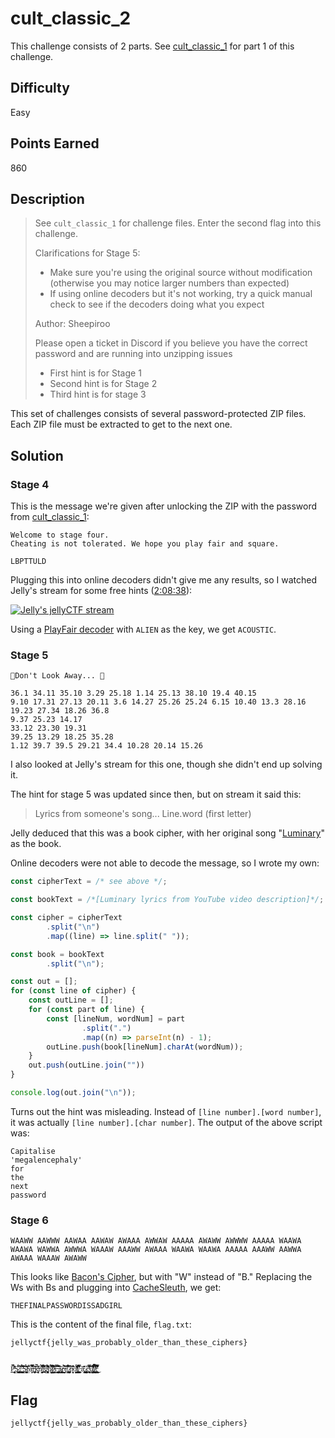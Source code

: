 # cult_classic_2

This challenge consists of 2 parts. See [cult_classic_1](./cult_classic_1.md) for part 1 of this challenge.

## Difficulty

Easy

## Points Earned

860

## Description

> See `cult_classic_1` for challenge files. Enter the second flag into this challenge.
> 
> Clarifications for Stage 5:
> - Make sure you're using the original source without modification (otherwise you may notice larger numbers than expected)
> - If using online decoders but it's not working, try a quick manual check to see if the decoders doing what you expect
> 
> Author: Sheepiroo
> 
> Please open a ticket in Discord if you believe you have the correct password and are running into unzipping issues
>
> - First hint is for Stage 1
> - Second hint is for Stage 2
> - Third hint is for stage 3

This set of challenges consists of several password-protected ZIP files. Each ZIP file must be extracted to get to the next one.

## Solution 

### Stage 4

This is the message we're given after unlocking the ZIP with the password from [cult_classic_1](./cult_classic_1.md):

```
Welcome to stage four.
Cheating is not tolerated. We hope you play fair and square.

LBPTTULD
```

Plugging this into online decoders didn't give me any results, so I watched Jelly's stream for some free hints ([2:08:38](https://www.youtube.com/live/QH8LKkIVHzI?t=7718)):

[![Jelly's jellyCTF stream](https://img.youtube.com/vi/QH8LKkIVHzI/0.jpg)](https://www.youtube.com/live/QH8LKkIVHzI?t=7718)

Using a [PlayFair decoder](https://www.boxentriq.com/code-breaking/playfair-cipher) with `ALIEN` as the key, we get `ACOUSTIC`.

### Stage 5

```
🌠Don't Look Away... 🌠

36.1 34.11 35.10 3.29 25.18 1.14 25.13 38.10 19.4 40.15
9.10 17.31 27.13 20.11 3.6 14.27 25.26 25.24 6.15 10.40 13.3 28.16 19.23 27.34 18.26 36.8
9.37 25.23 14.17
33.12 23.30 19.31
39.25 13.29 18.25 35.28
1.12 39.7 39.5 29.21 34.4 10.28 20.14 15.26
```

I also looked at Jelly's stream for this one, though she didn't end up solving it.

The hint for stage 5 was updated since then, but on stream it said this:

> Lyrics from someone's song... Line.word (first letter)

Jelly deduced that this was a book cipher, with her original song "[Luminary](https://www.youtube.com/watch?v=1x6oPy3Hwcw)" as the book.

Online decoders were not able to decode the message, so I wrote my own:

```js
const cipherText = /* see above */;

const bookText = /*[Luminary lyrics from YouTube video description]*/;

const cipher = cipherText
        .split("\n")
        .map((line) => line.split(" "));

const book = bookText
        .split("\n");

const out = [];
for (const line of cipher) {
    const outLine = [];
    for (const part of line) {
        const [lineNum, wordNum] = part
                .split(".")
                .map((n) => parseInt(n) - 1);
        outLine.push(book[lineNum].charAt(wordNum));
    }
    out.push(outLine.join(""))
}

console.log(out.join("\n"));
```

Turns out the hint was misleading. Instead of `[line number].[word number]`, it was actually `[line number].[char number]`. The output of the above script was:

```
Capitalise
'megalencephaly'
for
the
next
password
```

### Stage 6

```
WAAWW AAWWW AAWAA AAWAW AWAAA AWWAW AAAAA AWAWW AWWWW AAAAA WAAWA WAAWA WAWWA AWWWA WAAAW AAAWW AWAAA WAAWA WAAWA AAAAA AAAWW AAWWA AWAAA WAAAW AWAWW
```

This looks like [Bacon's Cipher](https://en.wikipedia.org/wiki/Bacon%27s_cipher), but with "W" instead of "B." Replacing the Ws with Bs and plugging into [CacheSleuth](https://www.cachesleuth.com/multidecoder/), we get:

```
THEFINALPASSWORDISSADGIRL
```

This is the content of the final file, `flag.txt`:

```
jellyctf{jelly_was_probably_older_than_these_ciphers}


P̵̜͓̣̥̟̯͈͉̱̗̜̲̙̬͗͑͊̔̈́̈́̋̄̀̉̕Ş̷̘̺̖͍̤͚̪̟̜͆̌̆́͜:̸̡͍͚͊̈̓ ̵̛̺̮̼͍̝̞͔̗͚̩͍̃͊̅͂̆̀̆́͠͠Ş̸̨̬̻͚͖̟̤̩͕̟͕̞̝̼̓̋̀̑̋̃́t̴͕͋̐à̵̜̩͖̇̂̐̿͊͒̿͝͝r̵̫̟͍̦̩̪̖̓͝k̶̨̡̖̠̤̻͊̒̓̇͑͐̓̈̉̍͗̌͘ǹ̸̼̱̝̖̘̻̭͕̘̀̓̋̀͗̀̈̐̀͊͊̕͜i̵̪̒̊̽̉̽̊̆̍̌͘͝g̴̨̡̮̜̥̰͖̟̞̘̭̟̰̐̅̉͌̓̓͗͐̅͂͘͠ḧ̷̟̦͉͉̬̟̺̏̀̋̈̄́́̾̚͜͝t̷͇̠̱̩̺͇̬̬̙̤̜̦̗̣͔̋̒̉̒͌͒͒̀̌́͊̀s̶͖̄́̐̄̓̿͝͝ͅ ̶̧̧̰͖̣͈̤̦̺̻̪̮͇̮̮̑̄̑̍̌̃̐̅̏͝ả̷̢̳̠̞̙̹͇̗̩̫̭̹͜r̶̮̺͉̼͊͆̉̕e̸̡̼͋̀͗̆͑̌̚͠͝ͅ ̷̪̦̻͈̪̠͚̯̅̎͒̀n̴̜̝̼͉̙̎͑̂͒̅̕͝ơ̸̡̛̛̩͎͇͇̱̜̘̫̗̫͇̙̈̎̂̈́̓́̔̎͐t̸͚̝̼̬̣̘̱̪̘͎̯̅̐̅̍̑̌̑́̿̂͊̽͘̕ ̵̹̙͝ä̵̢̡͍̖͊̊ ̷̧̡̥͉͚̪̘̹̺͇͈̺̩͍̤͗c̴̤͕̞̥̫̤̱̝̥̲̏̾͊̿͂͐̾͗̃̎͂̕͝ͅu̸̡̳̝̬͙̦͚̮̎͒̅̋͗̃͗̒͑͌͑͘̚͜l̸̨̛̰̺̹̣̪͉͑̌̋̿͂͒̄̂͒͛͂̈́͘͜t̵̢̛̛̥͙͇̘̔͑͗̋̇͋̔̿̐̏̚͜

```

## Flag

`jellyctf{jelly_was_probably_older_than_these_ciphers}`